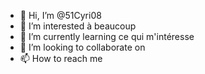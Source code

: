 - 👋 Hi, I’m @51Cyri08
- 👀 I’m interested à beaucoup
- 🌱 I’m currently learning ce qui m'intéresse
- 💞️ I’m looking to collaborate on 
- 📫 How to reach me

<!---
51Cyri08/51Cyri08 is a ✨ special ✨ repository because its `README.md` (this file) appears on your GitHub profile.
You can click the Preview link to take a look at your changes.
--->
